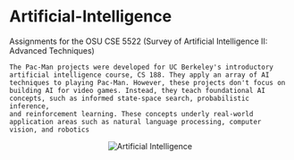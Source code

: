 # Artificial-Intelligence
Assignments for the OSU CSE 5522 (Survey of Artificial Intelligence II: Advanced Techniques)
	
	The Pac-Man projects were developed for UC Berkeley's introductory
	artificial intelligence course, CS 188. They apply an array of AI
	techniques to playing Pac-Man. However, these projects don't focus on
	building AI for video games. Instead, they teach foundational AI
	concepts, such as informed state-space search, probabilistic inference,
	and reinforcement learning. These concepts underly real-world
	application areas such as natural language processing, computer
	vision, and robotics
<p align="center">
  <img src="http://ai.berkeley.edu/images/pacman_game.gif" alt="Artificial Intelligence"/>
</p>
